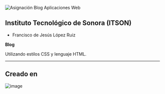 ![Asignación Blog Aplicaciones Web](https://github.com/user-attachments/assets/db7ddfd3-7243-422e-a97b-f9a0564d93b6)




## Instituto Tecnológico de Sonora (ITSON)

- Francisco de Jesús López Ruiz 

**Blog**

Utilizando estilos CSS y lenguaje HTML.

---
## Creado en

![image](https://github.com/user-attachments/assets/48b85af6-ab5a-4e0a-92ff-85088d7c5797)
